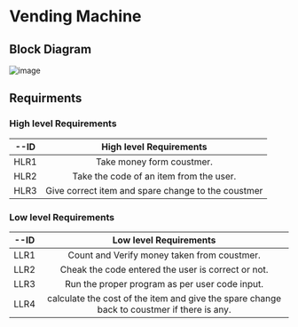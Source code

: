 # Vending Machine
## Block Diagram
![image](https://user-images.githubusercontent.com/98864424/154816160-7ace07f4-5b51-435c-b6a9-c77004530d59.png)

## Requirments
### High level Requirements
   | --ID | High level Requirements |
   |:----------:|:--------------------:| 
   | HLR1 | Take money form coustmer. |
   | HLR2 | Take the code of an item from the user. |
   | HLR3 | Give correct item and spare change to the coustmer |

### Low level Requirements
   | --ID | Low level Requirements |
   |:----------:|:--------------------:| 
   | LLR1 | Count and Verify money taken from coustmer. |
   | LLR2 | Cheak the code entered the user is correct or not. |
   | LLR3 | Run the proper program as per user code input. |
   | LLR4 | calculate the cost of the item and give the spare change back to coustmer if there is any. |